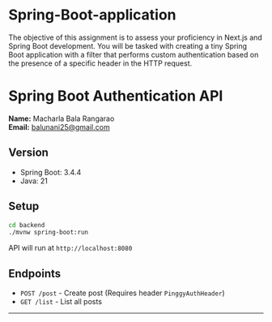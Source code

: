 # Spring-Boot-application
The objective of this assignment is to assess your proficiency in Next.js and Spring Boot development. You will be tasked with creating a tiny Spring Boot application with a filter that performs custom authentication based on the presence of a specific header in the HTTP request. 

# Spring Boot Authentication API

**Name:** Macharla Bala Rangarao  
**Email:** balunani25@gmail.com

## Version
- Spring Boot: 3.4.4
- Java: 21

## Setup

```bash
cd backend
./mvnw spring-boot:run
```

API will run at `http://localhost:8080`

## Endpoints
- `POST /post` - Create post (Requires header `PinggyAuthHeader`)
- `GET /list` - List all posts

---
